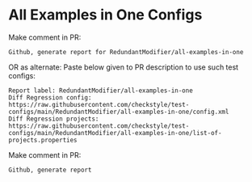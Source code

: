 # All Examples in One Configs
Make comment in PR:
```
Github, generate report for RedundantModifier/all-examples-in-one
```
OR as alternate:
Paste below given to PR description to use such test configs:
```
Report label: RedundantModifier/all-examples-in-one
Diff Regression config: https://raw.githubusercontent.com/checkstyle/test-configs/main/RedundantModifier/all-examples-in-one/config.xml
Diff Regression projects: https://raw.githubusercontent.com/checkstyle/test-configs/main/RedundantModifier/all-examples-in-one/list-of-projects.properties
```
Make comment in PR:
```
Github, generate report
```
